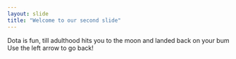 ```yaml
---
layout: slide
title: "Welcome to our second slide"
---
```

Dota is fun, till adulthood hits you to the moon and landed back on your bum
Use the left arrow to go back!
